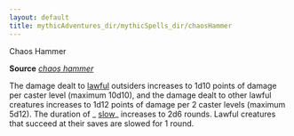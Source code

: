 ```yaml
---
layout: default
title: mythicAdventures_dir/mythicSpells_dir/chaosHammer
---
```

Chaos Hammer

**Source** [_chaos hammer_](../spells_dir/chaosHammer#_chaos-hammer)

The damage dealt to [lawful](../monsters_dir/creatureTypes#_lawful-subtype) outsiders increases to 1d10 points of damage per caster level (maximum 10d10), and the damage dealt to other lawful creatures increases to 1d12 points of damage per 2 caster levels (maximum 5d12). The duration of _ [slow](../spells_dir/slow#_slow)_ increases to 2d6 rounds. Lawful creatures that succeed at their saves are slowed for 1 round.

